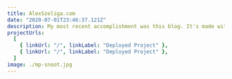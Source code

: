 ```yaml
---
title: AlexSzeliga.com
date: "2020-07-01T23:46:37.121Z"
description: My most recent accomplishment was this blog. It's made with Gatsby.
projectUrls:
  [
    { linkUrl: "/", linkLabel: "Deployed Project" },
    { linkUrl: "/", linkLabel: "Deployed Project" },
  ]
image: ./mp-snoot.jpg
---
```

